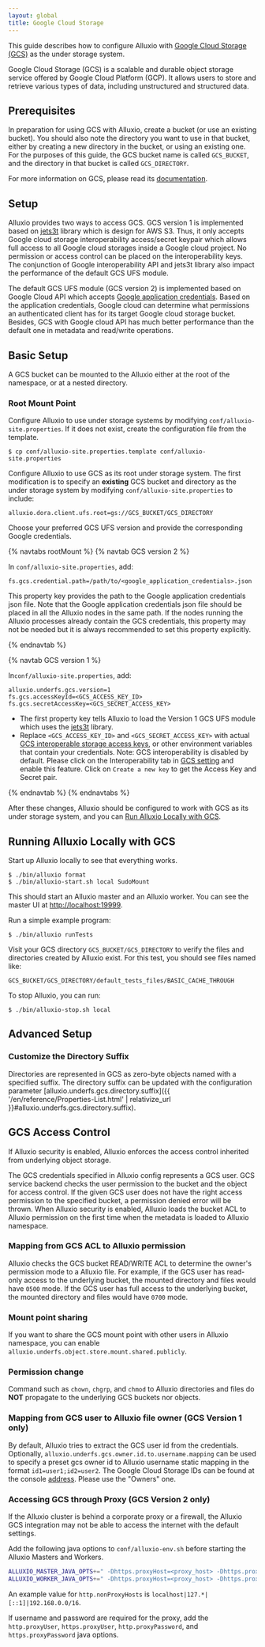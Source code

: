 ```yaml
---
layout: global
title: Google Cloud Storage
---
```



This guide describes how to configure Alluxio with [Google Cloud Storage (GCS)](https://cloud.google.com/storage/)
as the under storage system.

Google Cloud Storage (GCS) is a scalable and durable object storage service offered by Google Cloud Platform (GCP). It allows users to store and retrieve various types of data, including unstructured and structured data.

## Prerequisites

In preparation for using GCS with Alluxio, create a bucket (or use an existing bucket). You
should also note the directory you want to use in that bucket, either by creating a new directory in
the bucket, or using an existing one. For the purposes of this guide, the GCS bucket name is called
`GCS_BUCKET`, and the directory in that bucket is called `GCS_DIRECTORY`.

For more information on GCS, please read its
[documentation](https://cloud.google.com/storage/docs/overview).

## Setup 

Alluxio provides two ways to access GCS. GCS version 1 is implemented based on 
[jets3t](http://www.jets3t.org/) library which is design for AWS S3. 
Thus, it only accepts Google cloud storage interoperability access/secret keypair 
which allows full access to all Google cloud storages inside a Google cloud project.
No permission or access control can be placed on the interoperability keys.
The conjunction of Google interoperability API and jets3t library also impact the performance of the default GCS UFS module. 

The default GCS UFS module (GCS version 2) is implemented based on Google Cloud API
which accepts [Google application credentials](https://cloud.google.com/docs/authentication/getting-started).
Based on the application credentials, Google cloud can determine what permissions an authenticated client 
has for its target Google cloud storage bucket. Besides, GCS with Google cloud API has much better performance
than the default one in metadata and read/write operations. 

## Basic Setup

A GCS bucket can be mounted to the Alluxio either at the root of the namespace, or at a nested directory.

### Root Mount Point

Configure Alluxio to use under storage systems by modifying
`conf/alluxio-site.properties`. If it does not exist, create the configuration file from the
template.

```shell
$ cp conf/alluxio-site.properties.template conf/alluxio-site.properties
```

Configure Alluxio to use GCS as its root under storage system. The first modification is to
specify an **existing** GCS bucket and directory as the under storage system by modifying
`conf/alluxio-site.properties` to include:

```properties
alluxio.dora.client.ufs.root=gs://GCS_BUCKET/GCS_DIRECTORY
```

Choose your preferred GCS UFS version and provide the corresponding Google credentials.

{% navtabs rootMount %}
{% navtab GCS version 2 %}

In `conf/alluxio-site.properties`, add:
```properties
fs.gcs.credential.path=/path/to/<google_application_credentials>.json
```
This property key provides the path to the Google application credentials json file. Note that the
Google application credentials json file should be placed in all the Alluxio nodes in the same path.
If the nodes running the Alluxio processes already contain the GCS credentials, this property may not be needed
but it is always recommended to set this property explicitly.

{% endnavtab %}

{% navtab GCS version 1 %}

In`conf/alluxio-site.properties`, add:
```properties
alluxio.underfs.gcs.version=1
fs.gcs.accessKeyId=<GCS_ACCESS_KEY_ID>
fs.gcs.secretAccessKey=<GCS_SECRET_ACCESS_KEY>
```
- The first property key tells Alluxio to load the Version 1 GCS UFS module which uses the [jets3t](http://www.jets3t.org/) library.
- Replace `<GCS_ACCESS_KEY_ID>` and `<GCS_SECRET_ACCESS_KEY>` with actual
[GCS interoperable storage access keys](https://console.cloud.google.com/storage/settings),
or other environment variables that contain your credentials.
Note: GCS interoperability is disabled by default. Please click on the Interoperability tab
in [GCS setting](https://console.cloud.google.com/storage/settings) and enable this feature.
Click on `Create a new key` to get the Access Key and Secret pair.

{% endnavtab %}
{% endnavtabs %}

After these changes, Alluxio should be configured to work with GCS as its under storage system, and
you can [Run Alluxio Locally with GCS](#running-alluxio-locally-with-gcs).

## Running Alluxio Locally with GCS

Start up Alluxio locally to see that everything works.

```shell
$ ./bin/alluxio format
$ ./bin/alluxio-start.sh local SudoMount
```

This should start an Alluxio master and an Alluxio worker. You can see the master UI at
[http://localhost:19999](http://localhost:19999).

Run a simple example program:

```shell
$ ./bin/alluxio runTests
```

Visit your GCS directory `GCS_BUCKET/GCS_DIRECTORY` to verify the files
and directories created by Alluxio exist. For this test, you should see files named like:

```
GCS_BUCKET/GCS_DIRECTORY/default_tests_files/BASIC_CACHE_THROUGH
```

To stop Alluxio, you can run:

```shell
$ ./bin/alluxio-stop.sh local
```

## Advanced Setup

### Customize the Directory Suffix

Directories are represented in GCS as zero-byte objects named with a specified suffix. The
directory suffix can be updated with the configuration parameter
[alluxio.underfs.gcs.directory.suffix]({{ '/en/reference/Properties-List.html' | relativize_url }}#alluxio.underfs.gcs.directory.suffix).

## GCS Access Control

If Alluxio security is enabled, Alluxio enforces the access control inherited from underlying object
storage.

The GCS credentials specified in Alluxio config represents a GCS user. GCS service backend checks
the user permission to the bucket and the object for access control. If the given GCS user does not
have the right access permission to the specified bucket, a permission denied error will be thrown.
When Alluxio security is enabled, Alluxio loads the bucket ACL to Alluxio permission on the first
time when the metadata is loaded to Alluxio namespace.

### Mapping from GCS ACL to Alluxio permission

Alluxio checks the GCS bucket READ/WRITE ACL to determine the owner's permission mode to a Alluxio
file. For example, if the GCS user has read-only access to the underlying bucket, the mounted
directory and files would have `0500` mode. If the GCS user has full access to the underlying bucket,
the mounted directory and files would have `0700` mode.

### Mount point sharing

If you want to share the GCS mount point with other users in Alluxio namespace, you can enable
`alluxio.underfs.object.store.mount.shared.publicly`.

### Permission change

Command such as `chown`, `chgrp`, and `chmod` to Alluxio directories and files do **NOT** propagate to the underlying
GCS buckets nor objects.

### Mapping from GCS user to Alluxio file owner (GCS Version 1 only)

By default, Alluxio tries to extract the GCS user id from the credentials. Optionally,
`alluxio.underfs.gcs.owner.id.to.username.mapping` can be used to specify a preset gcs owner id to
Alluxio username static mapping in the format `id1=user1;id2=user2`. The Google Cloud Storage IDs
can be found at the console [address](https://console.cloud.google.com/storage/settings). Please use
the "Owners" one.

### Accessing GCS through Proxy (GCS Version 2 only)

If the Alluxio cluster is behind a corporate proxy or a firewall, the Alluxio GCS integration may not be able to access
the internet with the default settings.

Add the following java options to `conf/alluxio-env.sh` before starting the Alluxio Masters and Workers.

```sh
ALLUXIO_MASTER_JAVA_OPTS+=" -Dhttps.proxyHost=<proxy_host> -Dhttps.proxyPort=<proxy_port> -Dhttp.proxyHost=<proxy_host> -Dhttp.proxyPort=<proxy_port> -Dhttp.nonProxyHosts=<non_proxy_host>"
ALLUXIO_WORKER_JAVA_OPTS+=" -Dhttps.proxyHost=<proxy_host> -Dhttps.proxyPort=<proxy_port> -Dhttp.proxyHost=<proxy_host> -Dhttp.proxyPort=<proxy_port> -Dhttp.nonProxyHosts=<non_proxy_host>"
```

An example value for `http.nonProxyHosts` is `localhost|127.*|[::1]|192.168.0.0/16`.

If username and password are required for the proxy, add the `http.proxyUser`, `https.proxyUser`, `http.proxyPassword`, and `https.proxyPassword` java options.
